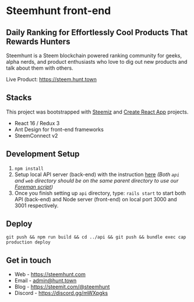 # Steemhunt front-end

## Daily Ranking for Effortlessly Cool Products That Rewards Hunters
Steemhunt is a Steem blockchain powered ranking community for geeks, alpha nerds, and product enthusiasts who love to dig out new products and talk about them with others.

Live Product: https://steem.hunt.town

## Stacks
This project was bootstrapped with [Steemiz](https://github.com/steemiz/steemiz) and [Create React App](https://github.com/facebookincubator/create-react-app) projects.

- React 16 / Redux 3
- Ant Design for front-end frameworks
- SteemConnect v2

## Development Setup

1. `npm install`
2. Setup local API server (back-end) with the instruction [here](https://github.com/Steemhunt/api/blob/master/README.md)
*(Both `api` and `web` directory should be on the same parent directory to use our [Foreman script](https://github.com/Steemhunt/api/blob/master/Procfile))*
3. Once you finish setting up `api` directory, type:
```rails start```
to start both API (back-end) and Node server (front-end) on local port 3000 and 3001 respectively.


## Deploy
```
git push && npm run build && cd ../api && git push && bundle exec cap production deploy
```

## Get in touch
* Web - https://steemhunt.com
* Email - admin@hunt.town
* Blog - https://steemit.com/@steemhunt
* Discord - https://discord.gg/mWXpgks
